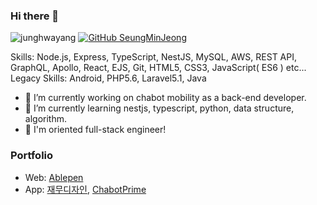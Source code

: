 ### Hi there 👋

![junghwayang](https://komarev.com/ghpvc/?username=seungmin3577)
[![GitHub SeungMinJeong](https://img.shields.io/github/followers/seungmin3577?label=Follow&style=social)](https://github.com/seungmin3577)

Skills: Node.js, Express, TypeScript, NestJS, MySQL, AWS, REST API, GraphQL, Apollo, React, EJS, Git, HTML5, CSS3, JavaScript( ES6 ) etc...
Legacy Skills: Android, PHP5.6, Laravel5.1, Java

- 🔭 I’m currently working on chabot mobility as a back-end developer.
- 🌱 I’m currently learning nestjs, typescript, python, data structure, algorithm.
- 🤔 I'm oriented full-stack engineer!

### Portfolio
- Web: [Ablepen][ablepenlink]
- App: [재무디자인][thejeamoolink], [ChabotPrime][chabotprimelink]

[ablepenlink]: http://ablepen.co.kr
[thejeamoolink]: https://play.google.com/store/apps/details?id=kr.co.thefc.jaemoodesign&hl=ko&gl=US
[chabotprimelink]: https://apps.apple.com/kr/app/차봇프라임/id1492427449
<!--
**seungmin3577/seungmin3577** is a ✨ _special_ ✨ repository because its `README.md` (this file) appears on your GitHub profile.

Here are some ideas to get you started:

- 🔭 I’m currently working on ...
- 🌱 I’m currently learning ...
- 👯 I’m looking to collaborate on ...
- 🤔 I’m looking for help with ...
- 💬 Ask me about ...
- 📫 How to reach me: ...
- 😄 Pronouns: ...
- ⚡ Fun fact: ...
-->
